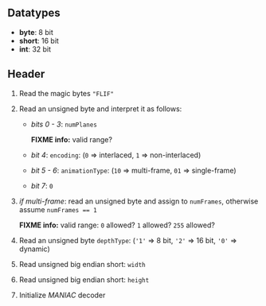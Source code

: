 ## Datatypes

- **byte**: 8 bit
- **short**: 16 bit
- **int**: 32 bit

## Header

1. Read the magic bytes `"FLIF"`
   
2. Read an unsigned byte and interpret it as follows:
   
   - *bits 0 - 3*: `numPlanes`
     
     **FIXME info:** valid range?
     
   - *bit 4*: `encoding`: (`0` => interlaced, `1` => non-interlaced)
     
   - *bit 5 - 6*: `animationType`: (`10` => multi-frame, `01` => single-frame)
     
   - *bit 7*: `0` 
   
3. *if multi-frame*: read an unsigned byte and assign to `numFrames`, otherwise assume `numFrames == 1`
   
   **FIXME info:** valid range: `0` allowed? `1` allowed? `255` allowed? 
   
4. Read an unsigned byte `depthType`: (`'1'` => 8 bit, `'2'` => 16 bit, `'0'` => dynamic)
   
5. Read unsigned big endian short: `width`
   
6. Read unsigned big endian short: `height` 
   
7. Initialize *MANIAC* decoder